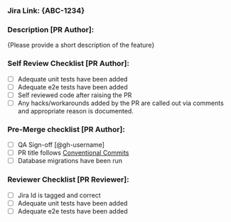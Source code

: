 ### Jira Link: {ABC-1234}

### Description [PR Author]:

{Please provide a short description of the feature}

### Self Review Checklist [PR Author]:

- [ ] Adequate unit tests have been added
- [ ] Adequate e2e tests have been added
- [ ] Self reviewed code after raising the PR
- [ ] Any hacks/workarounds added by the PR are called out via comments and appropriate reason is documented.

### Pre-Merge checklist [PR Author]:

- [ ] QA Sign-off [@gh-username]
- [ ] PR title follows [Conventional Commits](https://www.conventionalcommits.org/en/v1.0.0/)
- [ ] Database migrations have been run

### Reviewer Checklist [PR Reviewer]:

- [ ] Jira Id is tagged and correct
- [ ] Adequate unit tests have been added
- [ ] Adequate e2e tests have been added
